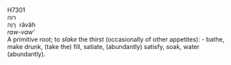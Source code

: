 <body>
  <p>H7301<br>  רוה  <br> רָוָה  ‎  râvâh  <br><i>raw-vaw‘ </i><br>A primitive root; to <i>slake</i> the thirst (occasionally of other appetites): - bathe, make drunk, (take the) fill, satiate, (abundantly) satisfy, soak, water (abundantly).<br></p>
 </body>